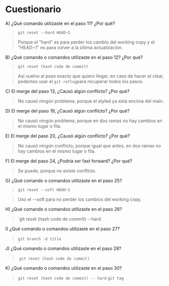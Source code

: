 # Cuestionario

A) ¿Qué comando utilizaste en el paso 11? ¿Por qué?  

> `git reset --hard HEAD~1`

> Porque el "hard" es para perder los cambio del working copy y el "HEAD~1" es para volver a la ùltima actualización.

B) ¿Qué comando o comandos utilizaste en el paso 12? ¿Por qué?    
> `git reset (hash code de commit)`

> Así vuelvo al paso exacto que quiero llegar, en caso de hacer el clear, podemos usar el `git reflog`para recuperar todos los pasos.

C) El merge del paso 13, ¿Causó algún conflicto? ¿Por qué? 
> No causó ningún problema, porque el styled ya está encima del main.

D) El merge del paso 19, ¿Causó algún conflicto? ¿Por qué?
> No causó ningún problema, porque en dos ramas no hay cambios en el mismo lugar o fila.

E) El merge del paso 20, ¿Causó algún conflicto? ¿Por qué?
> No causó ningún conflicto, porque igual que antes, en dos ramas no hay cambios en el mismo lugar o fila.

F) El merge del paso 24, ¿Podría ser fast forward? ¿Por qué? 
> Se puede, porque no existe conflícto.

G) ¿Qué comando o comandos utilizaste en el paso 25? 
> `git reset --soft HEAD~1`

> Uso el --soft para no perder los cambios del working copy. 

H) ¿Qué comando o comandos utilizaste en el paso 26? 
> `git reset (hash code de commit) --hard 

I) ¿Qué comando o comandos utilizaste en el paso 27? 
> `git branch -d title` 

J) ¿Qué comando o comandos utilizaste en el paso 28? 
>  `git reset (hash code de commit)`

K) ¿Qué comando o comandos utilizaste en el paso 30? 
> `git reset (hash code de commit) -- hard`
> `git tag` 